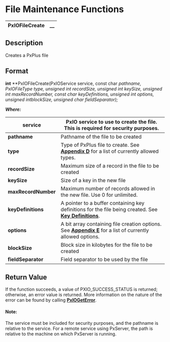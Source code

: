 # File Maintenance Functions 

**PxIOFileCreate** |  **__**  
---|---  
  
## Description

Creates a PxPlus file

## Format

**int** **PxIOFileCreate(PxIOService service, const char *pathname, PxIOFileType type, unsigned int recordSize, unsigned int keySize, unsigned int maxRecordNumber, const char *keyDefinitions, unsigned int options, unsigned intblockSize, unsigned char fieldSeparator);**

**_Where:_**

**service** |  PxIO service to use to create the file. This is required for security purposes.  
---|---  
**pathname** |  Pathname of the file to be created  
**type** |  Type of PxPlus file to create. See **[Appendix D](../Appendix%20References/Appendix%20D.md)** for a list of currently allowed types.  
**recordSize** |  Maximum size of a record in the file to be created  
**keySize** |  Size of a key in the new file  
**maxRecordNumber** |  Maximum number of records allowed in the new file. Use 0 for unlimited.  
**keyDefinitions** |  A pointer to a buffer containing key definitions for the file being created. See **[Key Definitions](../../../PxPlus%20User%20Guide/File%20Handling/Data%20Files/Keyed%20Files.htm#keydef)**.  
**options** |  A bit array containing file creation options. See **[Appendix E](../Appendix%20References/Appendix%20E.md)** for a list of currently allowed options.  
**blockSize** |  Block size in kilobytes for the file to be created  
**fieldSeparator** |  Field separator to be used by the file  
  
## Return Value

If the function succeeds, a value of PXIO_SUCCESS_STATUS is returned; otherwise, an error value is returned. More information on the nature of the error can be found by calling **[PxIOGetError](../Error%20Functions/PxIOGetError.md)**.

#### **Note:**  
The service must be included for security purposes, and the pathname is relative to the service. For a remote service using PxServer, the path is relative to the machine on which PxServer is running.
